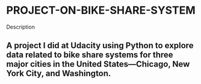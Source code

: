 # PROJECT-ON-BIKE-SHARE-SYSTEM

Description

## A project I did at Udacity using Python to explore data related to bike share systems for three major cities in the United States—Chicago, New York City, and Washington.
